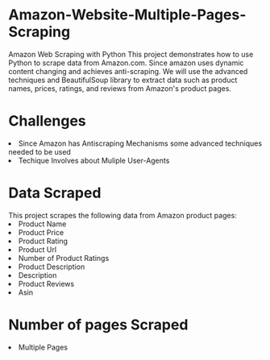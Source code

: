 # Amazon-Website-Multiple-Pages-Scraping
Amazon Web Scraping with Python
This project demonstrates how to use Python to scrape data from Amazon.com. Since amazon uses dynamic content changing and achieves anti-scraping. We will use the advanced techniques and BeautifulSoup library to extract data such as product names, prices, ratings, and reviews from Amazon's product pages.

<h1>Challenges</h1>
<li>Since Amazon has Antiscraping Mechanisms some advanced techniques needed to be used</li>
<li>Techique Involves about Muliple User-Agents</li>
<h1>Data Scraped</h1>
This project scrapes the following data from Amazon product pages:
<li>Product Name</li>
<li>Product Price</li>
<li>Product Rating</li>
<li>Product Url</li>
<li>Number of Product Ratings</li>
<li>Product Description</li>
<li>Description </li>
<li>Product Reviews </li>
<li>Asin</li>
<h1>Number of pages Scraped</h1>
<li>Multiple Pages</li>
